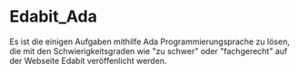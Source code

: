 # Edabit_Ada
Es ist die einigen Aufgaben mithilfe Ada Programmierungsprache zu lösen, die mit den Schwierigkeitsgraden wie "zu schwer" oder "fachgerecht" auf der Webseite Edabit veröffenlicht werden.
